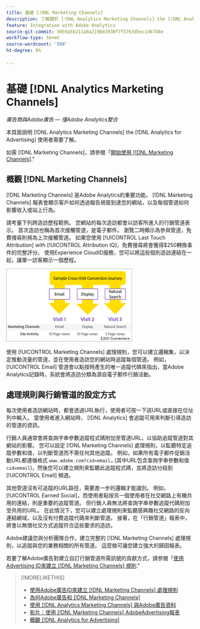 ```yaml
---
title: 基礎 [!DNL Marketing Channels]
description: 了解關於 [!DNL Analytics Marketing Channels] the [!DNL Analytics for Advertising] 使用者應了解。
feature: Integration with Adobe Analytics
source-git-commit: 3059a5b211a8a219b02930f7f5763d5ec1467b8e
workflow-type: tm+mt
source-wordcount: '568'
ht-degree: 0%

---
```


# 基礎 [!DNL Analytics Marketing Channels]

*廣告商與Adobe廣告 — 僅Adobe Analytics整合*

本頁面說明 [!DNL Analytics Marketing Channels] the [!DNL Analytics for Advertising] 使用者需要了解。

如需 [!DNL Marketing Channels]，請參閱「[開始使用 [!DNL Marketing Channels]](https://experienceleague.adobe.com/docs/analytics/components/marketing-channels/c-getting-started-mchannel.html).&quot;

## 概觀 [!DNL Marketing Channels]

[!DNL Marketing Channels] 是Adobe Analytics的重要功能。 [!DNL Marketing Channels] 報表會顯示客戶如何透過報告視窗到達您的網站，以及每個管道如何影響收入或站上行為。

請考量下列跨造訪歷程範例。 您網站的每次造訪都會以訪客所進入的行銷管道表示。 首次造訪也稱為首次接觸管道，是電子郵件。 瀏覽二時顯示為參與管道，免費搜尋則視為上次接觸管道。 如果您使用 [!UICONTROL Last Touch Attribution] with [!UICONTROL Attribution IQ]，免費搜尋將會獲得$250轉換事件的完整評分。 使用Experience CloudID服務，您可以將這些個別造訪連結在一起，讓單一訪客顯示一個歷程。

![行銷管道中的跨造訪轉換歷程範例](/help/integrations/assets/a4adc-mc-sample-journey.png)

使用 [!UICONTROL Marketing Channels] 處理規則，您可以建立邏輯集，以決定推動流量的管道，並在使用者造訪您的網站時追蹤每個管道。 例如， [!UICONTROL Email] 管道會以點按時產生的唯一追蹤代碼來指出，當Adobe Analytics記錄時，系統會將造訪分類為源自電子郵件行銷活動。

## 處理規則與行銷管道的設定方式

每次使用者造訪網站時，都會透過URL執行，使用者可按一下該URL或直接在位址列中輸入。 當使用者進入網站時， [!DNL Analytics] 會追蹤可用來判斷引導造訪的管道的資訊。

行銷人員通常會將查詢字串參數追蹤程式碼附加至管道URL，以協助追蹤管道對其網站的影響。 您可以設定 [!DNL Marketing Channels] 處理規則，以監聽特定追蹤參數和值，以判斷管道而不需任何其他追蹤。 例如，如果所有電子郵件促銷活動URL都遵循格式 `www.adobe.com?cid=email…` (其中URL包含查詢字串參數和值 `cid=email`)，然後您可以建立規則來監聽此追蹤程式碼，並將造訪分段到 [!UICONTROL Email] 頻道。

其他管道沒有可追蹤的URL路徑，需要進一步的邏輯才能識別。 例如， [!UICONTROL Earned Social]，而使用者點按另一個使用者在社交網路上有機共用的連結，則是重要的追蹤管道。 但行銷人員無法將查詢字串參數追蹤代碼附加至共用的URL。 在此情況下，您可以建立處理規則來監聽感興趣社交網路的反向連結網域，以及沒有付費追蹤代碼來判斷管道。 接著，在「行銷管道」報表中，將會以無償社交方式追蹤符合這些要求的造訪。

Adobe建議您與分析團隊合作，建立完整的 [!DNL Marketing Channels] 處理規則，以追蹤與您的業務相關的所有管道。 這麼做可讓您建立強大的歸因報表。

若要了解Adobe廣告對建立自訂行銷管道所需訊號的貢獻方式，請參閱「[使用Advertising ID來建立 [!DNL Marketing Channels] 規則](mc-ids.md).&quot;

>[!MORELIKETHIS]
>
>* [使用Adobe廣告ID來建立 [!DNL Marketing Channels] 處理規則](mc-ids.md)
>* [為何Adobe廣告和 [!DNL Marketing Channels]](mc-data-variances.md)
>* [使用 [!DNL Analytics Marketing Channels] 與Adobe廣告資料](mc-ac-data.md)
>* [影片：使用 [!DNL Marketing Channels] AdobeAdvertising報表](https://experienceleague.adobe.com/docs/advertising-cloud-learn/tutorials/analytics/analytics-reporting-a4adc.html)
>* [概觀 [!DNL Analytics for Advertising]](/help/integrations/analytics/overview.md)

